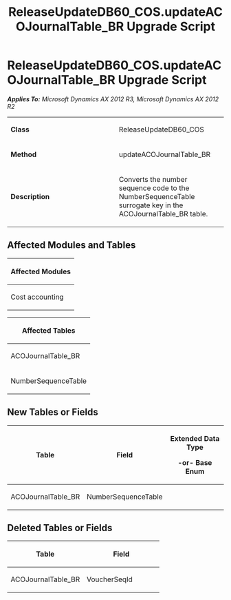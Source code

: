 ﻿---
title: ReleaseUpdateDB60_COS.updateACOJournalTable_BR Upgrade Script
TOCTitle: ReleaseUpdateDB60_COS.updateACOJournalTable_BR Upgrade Script
ms:assetid: 265c8c45-6162-4f79-d03e-748444cc44ab
ms:mtpsurl: https://msdn.microsoft.com/en-us/library/JJ685037(v=AX.60)
ms:contentKeyID: 49707237
ms.date: 05/18/2015
mtps_version: v=AX.60
---

# ReleaseUpdateDB60\_COS.updateACOJournalTable\_BR Upgrade Script 


_**Applies To:** Microsoft Dynamics AX 2012 R3, Microsoft Dynamics AX 2012 R2_

<table>
<colgroup>
<col style="width: 50%" />
<col style="width: 50%" />
</colgroup>
<tbody>
<tr class="odd">
<td><p><strong>Class</strong></p></td>
<td><p>ReleaseUpdateDB60_COS</p></td>
</tr>
<tr class="even">
<td><p><strong>Method</strong></p></td>
<td><p>updateACOJournalTable_BR</p></td>
</tr>
<tr class="odd">
<td><p><strong>Description</strong></p></td>
<td><p>Converts the number sequence code to the NumberSequenceTable surrogate key in the ACOJournalTable_BR table.</p></td>
</tr>
</tbody>
</table>


## Affected Modules and Tables

<table>
<colgroup>
<col style="width: 100%" />
</colgroup>
<thead>
<tr class="header">
<th><p>Affected Modules</p></th>
</tr>
</thead>
<tbody>
<tr class="odd">
<td><p>Cost accounting</p></td>
</tr>
</tbody>
</table>


<table>
<colgroup>
<col style="width: 100%" />
</colgroup>
<thead>
<tr class="header">
<th><p>Affected Tables</p></th>
</tr>
</thead>
<tbody>
<tr class="odd">
<td><p>ACOJournalTable_BR</p></td>
</tr>
<tr class="even">
<td><p>NumberSequenceTable</p></td>
</tr>
</tbody>
</table>


## New Tables or Fields

<table>
<colgroup>
<col style="width: 33%" />
<col style="width: 33%" />
<col style="width: 33%" />
</colgroup>
<thead>
<tr class="header">
<th><p>Table</p></th>
<th><p>Field</p></th>
<th><p>Extended Data Type</p>
<p>-or- Base Enum</p></th>
</tr>
</thead>
<tbody>
<tr class="odd">
<td><p>ACOJournalTable_BR</p></td>
<td><p>NumberSequenceTable</p></td>
<td><p></p></td>
</tr>
</tbody>
</table>


## Deleted Tables or Fields

<table>
<colgroup>
<col style="width: 50%" />
<col style="width: 50%" />
</colgroup>
<thead>
<tr class="header">
<th><p>Table</p></th>
<th><p>Field</p></th>
</tr>
</thead>
<tbody>
<tr class="odd">
<td><p>ACOJournalTable_BR</p></td>
<td><p>VoucherSeqId</p></td>
</tr>
</tbody>
</table>

  


